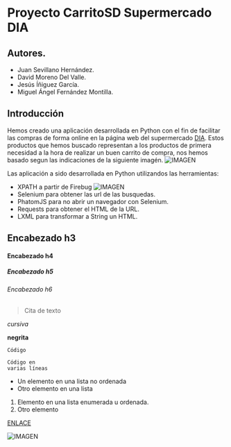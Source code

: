 # Proyecto CarritoSD Supermercado DIA

## Autores.
 * Juan Sevillano Hernández.
 * David Moreno Del Valle.
 * Jesús Íñiguez García.
 * Miguel Ángel Fernández Montilla.

## Introducción
Hemos creado una aplicación desarrollada en Python con el fin de facilitar las compras de forma online en la página web del supermercado [DIA](http://www.dia.es/compra-online/ "Página web del DIA"). Estos productos que hemos buscado representan a los productos de primera necesidad a la hora de realizar un buen carrito de compra, nos hemos basado segun las indicaciones de la siguiente imagén. ![IMAGEN](http://cdn01.ib.infobae.com/adjuntos/162/infografia/010/533/0010533787.jpg?0000-00-00-00-00-00 "Título de la imagen")

Las aplicación a sido desarrollada en Python utilizandos las herramientas:
 * XPATH a partir de Firebug
 ![IMAGEN](http://securityidiots.com/post_images/xpath_logo.png "Título de la imagen")
 * Selenium para obtener las url de las busquedas.
 * PhatomJS para no abrir un navegador con Selenium.
 * Requests para obtener el HTML de la URL.
 * LXML para transformar a String un HTML.
## Encabezado h3
#### Encabezado h4
##### Encabezado h5
###### Encabezado h6

> Cita de texto

*cursiva* 

**negrita**

 `Código`
 
  ```
 Código en 
 varias líneas
 ```

 * Un elemento en una lista no ordenada
 * Otro elemento en una lista

 1. Elemento en una lista enumerada u ordenada.
 2. Otro elemento


 [ENLACE](http://www.dia.es/compra-online/ "http://www.dia.es/compra-online/")

![IMAGEN](http://securityidiots.com/post_images/xpath_logo.png "Título de la imagen")

